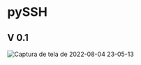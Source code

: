 # pySSH

## V 0.1

![Captura de tela de 2022-08-04 23-05-13](https://user-images.githubusercontent.com/79322362/182986159-acc959da-10b2-4efd-92d6-924b74e272f9.png)

